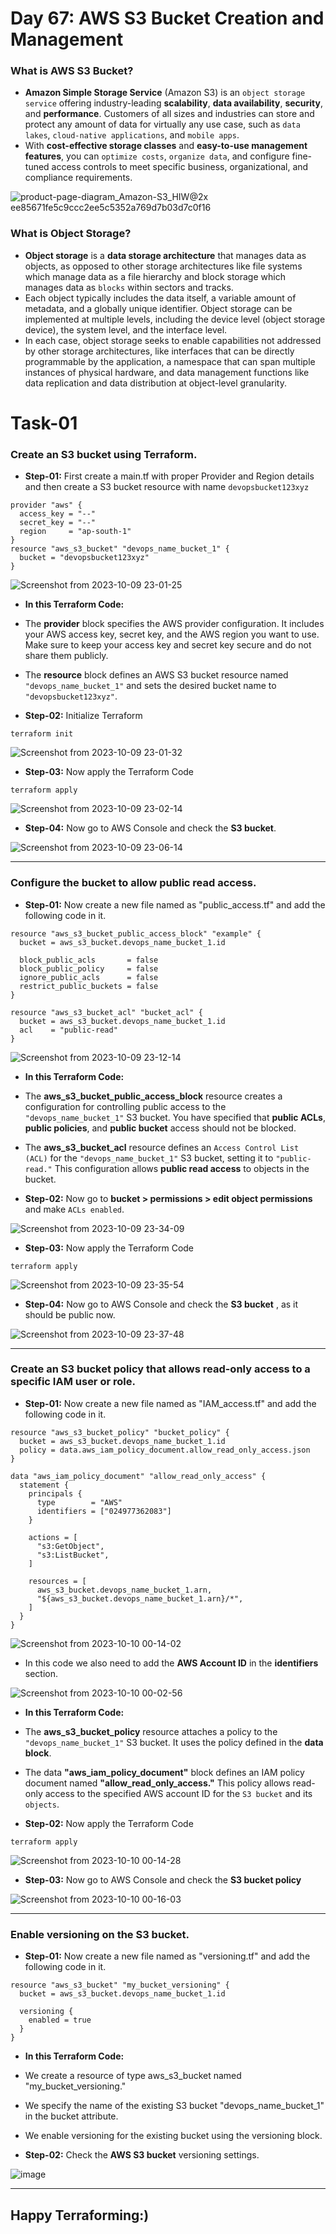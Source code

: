# Day 67: AWS S3 Bucket Creation and Management

### What is AWS S3 Bucket?

- **Amazon Simple Storage Service** (Amazon S3) is an `object storage service` offering industry-leading **scalability**, **data availability**, **security**, and **performance**. Customers of all sizes and industries can store and protect any amount of data for virtually any use case, such as `data lakes`, `cloud-native applications`, and `mobile apps`.
- With **cost-effective storage classes** and **easy-to-use management features**, you can `optimize costs`, `organize data`, and configure fine-tuned access controls to meet specific business, organizational, and compliance requirements.

![product-page-diagram_Amazon-S3_HIW@2x ee85671fe5c9ccc2ee5c5352a769d7b03d7c0f16](https://github.com/Rohit312001/GitDemo/assets/76991475/446ce8b5-d607-42ed-8908-c64650636669)

### What is Object Storage?

- **Object storage** is a **data storage architecture** that manages data as objects, as opposed to other storage architectures like file systems which manage data as a file hierarchy and block storage which manages data as `blocks` within sectors and tracks.
- Each object typically includes the data itself, a variable amount of metadata, and a globally unique identifier. Object storage can be implemented at multiple levels, including the device level (object storage device), the system level, and the interface level.
- In each case, object storage seeks to enable capabilities not addressed by other storage architectures, like interfaces that can be directly programmable by the application, a namespace that can span multiple instances of physical hardware, and data management functions like data replication and data distribution at object-level granularity.

# Task-01

### Create an S3 bucket using Terraform.

- **Step-01:** First create a main.tf with proper Provider and Region details and then create a S3 bucket resource with name `devopsbucket123xyz`

```hcl
provider "aws" {
  access_key = "--"
  secret_key = "--"
  region     = "ap-south-1"
}
resource "aws_s3_bucket" "devops_name_bucket_1" {
  bucket = "devopsbucket123xyz"
}

```

![Screenshot from 2023-10-09 23-01-25](https://github.com/Rohit312001/GitDemo/assets/76991475/b0e049e0-1f72-48cf-881c-f329f3997205)

- **In this Terraform Code:**

- The **provider** block specifies the AWS provider configuration. It includes your AWS access key, secret key, and the AWS region you want to use. Make sure to keep your access key and secret key secure and do not share them publicly.

- The **resource** block defines an AWS S3 bucket resource named `"devops_name_bucket_1"` and sets the desired bucket name to `"devopsbucket123xyz"`.

- **Step-02:** Initialize Terraform

```t
terraform init
```

![Screenshot from 2023-10-09 23-01-32](https://github.com/Rohit312001/GitDemo/assets/76991475/990a7cc8-9722-4c44-ad91-e6f3865723f2)

- **Step-03:** Now apply the Terraform Code

```t
terraform apply
```

![Screenshot from 2023-10-09 23-02-14](https://github.com/Rohit312001/GitDemo/assets/76991475/1d85415c-8760-439a-91df-c52371348a6e)

- **Step-04:** Now go to AWS Console and check the **S3 bucket**.

![Screenshot from 2023-10-09 23-06-14](https://github.com/Rohit312001/GitDemo/assets/76991475/58b9ccac-4b1b-4524-a79e-b455ccf5703d)

---

### Configure the bucket to allow public read access.

- **Step-01:** Now create a new file named as "public_access.tf" and add the following code in it.

```hcl
resource "aws_s3_bucket_public_access_block" "example" {
  bucket = aws_s3_bucket.devops_name_bucket_1.id

  block_public_acls       = false
  block_public_policy     = false
  ignore_public_acls      = false
  restrict_public_buckets = false
}

resource "aws_s3_bucket_acl" "bucket_acl" {
  bucket = aws_s3_bucket.devops_name_bucket_1.id
  acl    = "public-read"
}
```

![Screenshot from 2023-10-09 23-12-14](https://github.com/Rohit312001/GitDemo/assets/76991475/461d1b13-8285-49dd-a786-1a47b41ee1ae)

- **In this Terraform Code:**

- The **aws_s3_bucket_public_access_block** resource creates a configuration for controlling public access to the `"devops_name_bucket_1"` S3 bucket. You have specified that **public ACLs**, **public policies**, and **public bucket** access should not be blocked.

- The **aws_s3_bucket_acl** resource defines an `Access Control List (ACL)` for the `"devops_name_bucket_1"` S3 bucket, setting it to `"public-read."` This configuration allows **public read access** to objects in the bucket.

- **Step-02:** Now go to **bucket > permissions > edit object permissions** and make `ACLs enabled`.

![Screenshot from 2023-10-09 23-34-09](https://github.com/Rohit312001/GitDemo/assets/76991475/7ded1489-197e-4904-bb6a-f372d0b985b8)

- **Step-03:** Now apply the Terraform Code

```t
terraform apply
```

![Screenshot from 2023-10-09 23-35-54](https://github.com/Rohit312001/GitDemo/assets/76991475/4520737e-a5fe-4a23-98dc-c49efa879f8e)

- **Step-04:** Now go to AWS Console and check the **S3 bucket** , as it should be public now.

![Screenshot from 2023-10-09 23-37-48](https://github.com/Rohit312001/GitDemo/assets/76991475/1bf3c23e-cca8-4468-946e-57da865716d2)

---

### Create an S3 bucket policy that allows read-only access to a specific IAM user or role.

- **Step-01:** Now create a new file named as "IAM_access.tf" and add the following code in it.

```hcl
resource "aws_s3_bucket_policy" "bucket_policy" {
  bucket = aws_s3_bucket.devops_name_bucket_1.id
  policy = data.aws_iam_policy_document.allow_read_only_access.json
}

data "aws_iam_policy_document" "allow_read_only_access" {
  statement {
    principals {
      type        = "AWS"
      identifiers = ["024977362083"]
    }

    actions = [
      "s3:GetObject",
      "s3:ListBucket",
    ]

    resources = [
      aws_s3_bucket.devops_name_bucket_1.arn,
      "${aws_s3_bucket.devops_name_bucket_1.arn}/*",
    ]
  }
}
```

![Screenshot from 2023-10-10 00-14-02](https://github.com/Rohit312001/GitDemo/assets/76991475/c3a51ff1-6b1b-4f7a-bdd2-17284a010630)

- In this code we also need to add the **AWS Account ID** in the **identifiers** section.

![Screenshot from 2023-10-10 00-02-56](https://github.com/Rohit312001/GitDemo/assets/76991475/6e514c26-c14f-4d2e-8f9b-45d2cb88e2bc)

- **In this Terraform Code:**

- The **aws_s3_bucket_policy** resource attaches a policy to the `"devops_name_bucket_1"` S3 bucket. It uses the policy defined in the **data block**.

- The data **"aws_iam_policy_document"** block defines an IAM policy document named **"allow_read_only_access."** This policy allows read-only access to the specified AWS account ID for the `S3 bucket` and its `objects`.

- **Step-02:** Now apply the Terraform Code

```t
terraform apply
```

![Screenshot from 2023-10-10 00-14-28](https://github.com/Rohit312001/GitDemo/assets/76991475/471de50a-de6b-4218-94e2-976e1bd3e287)

- **Step-03:** Now go to AWS Console and check the **S3 bucket policy**

![Screenshot from 2023-10-10 00-16-03](https://github.com/Rohit312001/GitDemo/assets/76991475/eb0a87ba-f641-469d-a5c4-2d017af280a3)

---

### Enable versioning on the S3 bucket.

- **Step-01:** Now create a new file named as "versioning.tf" and add the following code in it.

```hcl
resource "aws_s3_bucket" "my_bucket_versioning" {
  bucket = aws_s3_bucket.devops_name_bucket_1.id

  versioning {
    enabled = true
  }
}
```

- **In this Terraform Code:**

- We create a resource of type aws_s3_bucket named "my_bucket_versioning."
- We specify the name of the existing S3 bucket "devops_name_bucket_1" in the bucket attribute.
- We enable versioning for the existing bucket using the versioning block.

- **Step-02:** Check the **AWS S3 bucket** versioning settings.

![image](https://github.com/Rohit312001/GitDemo/assets/76991475/db9a9f22-ef8e-41bc-b456-f57b933f433c)

---

## Happy Terraforming:)
